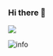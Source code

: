 ### Hi there 👋
![](http://antzuhl.cn:4000/get/@PolarisSdesu.readme)

![info](https://github-readme-stats.vercel.app/api?username=PolarisSdesu&show_icons=true&count_private=true&hide=prs&theme=default_repocard)
<!--
**PolarisSdesu/polarissdesu** is a ✨ _special_ ✨ repository because its `README.md` (this file) appears on your GitHub profile.

Here are some ideas to get you started:

- 🔭 I’m currently working on ...
- 🌱 I’m currently learning ...
- 👯 I’m looking to collaborate on ...
- 🤔 I’m looking for help with ...
- 💬 Ask me about ...
- 📫 How to reach me: ...
- 😄 Pronouns: ...
- ⚡ Fun fact: ...
-->
